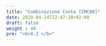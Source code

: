 ```yaml
---
title: "Combinazione Conto [CMC00]"
date: 2020-04-24T22:47:10+02:00
draft: false
weight : 40
pre: "<b>8.2 </b>"
---
```



